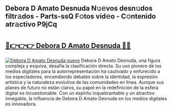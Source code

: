 ## Debora D Amato Desnuda N𝚞𝚎vos desn𝚞dos filtr𝚊dos - Parts-ssQ F𝚘tos vid𝚎o - C𝚘ntenido atr𝚊ctivo P9jCq

# <h2><a href="http://mbcnhmr.tromn.icu/?c=Debora+D+Amato+Desnuda">🔗👉👉👉 Debora D Amato Desnuda 🔗🔗</a></h2>

[![Debora D Amato Desnuda nuevo](https://i.imgur.com/pEAQMta.gif)](http://mbcnhmr.tromn.icu/?c=Debora+D+Amato+Desnuda)
Debora D Amato Desnuda, una figura compleja y esquiva, desafía la clasificación directa. Su uso pionero de los medios digitales para la autorrepresentación ha cautivado y enfurecido a los espectadores, encendiendo debates sobre la identidad, la expresión artística y la naturaleza evolutiva de las comunidades en línea. Aunque sus planes de futuro no están claros, su papel en la redefinición de la esfera digital es incuestionable. Con un espíritu inquebrantable y un atractivo innegable, la influencia de Debora D Amato Desnuda en los medios digitales es innovadora.
